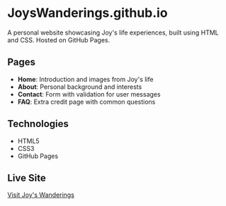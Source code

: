 # JoysWanderings.github.io

A personal website showcasing Joy's life experiences, built using HTML and CSS. Hosted on GitHub Pages.

## Pages
- **Home**: Introduction and images from Joy's life
- **About**: Personal background and interests
- **Contact**: Form with validation for user messages
- **FAQ**: Extra credit page with common questions

## Technologies
- HTML5
- CSS3
- GitHub Pages

## Live Site
[Visit Joy's Wanderings](https://your-username.github.io/joys-adventures/)
